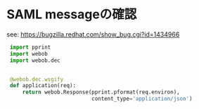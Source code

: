 # SAML messageの確認

see: https://bugzilla.redhat.com/show_bug.cgi?id=1434966

```python
 import pprint
 import webob
 import webob.dec


 @webob.dec.wsgify
 def application(req):
     return webob.Response(pprint.pformat(req.environ),
                           content_type='application/json')
```
